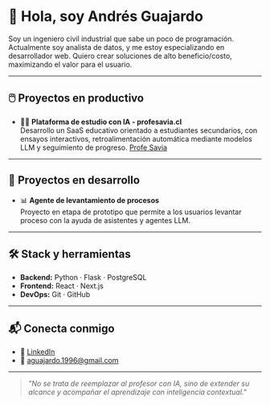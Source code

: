 # 👋 Hola, soy Andrés Guajardo

Soy un ingeniero civil industrial que sabe un poco de programación. Actualmente soy analista de datos, y me estoy especializando en desarrollador web. Quiero crear soluciones de alto beneficio/costo, maximizando el valor para el usuario.

---
## 🖱️ Proyectos en productivo

- 👩‍🏫 **Plataforma de estudio con IA - profesavia.cl**  
  Desarrollo un SaaS educativo orientado a estudiantes secundarios, con ensayos interactivos, retroalimentación automática mediante modelos LLM y seguimiento de progreso.
  [Profe Savia](https://profesavia.cl)
  
---

## 🚀 Proyectos en desarrollo

- 📊 **Agente de levantamiento de procesos**  
  Proyecto en etapa de prototipo que permite a los usuarios levantar proceso con la ayuda de asistentes y agentes LLM.

---

## 🛠️ Stack y herramientas

- **Backend:** Python · Flask · PostgreSQL
- **Frontend:** React · Next.js 
- **DevOps:** Git · GitHub


---

## 📬 Conecta conmigo

- 💼 [LinkedIn](https://www.linkedin.com/in/andresguajardoc/)
- 📧 aguajardo.1996@gmail.com  

---

> *"No se trata de reemplazar al profesor con IA, sino de extender su alcance y acompañar el aprendizaje con inteligencia contextual."*
